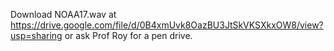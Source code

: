 Download NOAA17.wav at https://drive.google.com/file/d/0B4xmUvk8OazBU3JtSkVKSXkxOW8/view?usp=sharing or ask Prof Roy for a pen drive.
